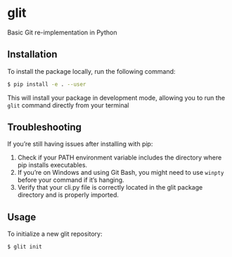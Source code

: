 # glit

Basic Git re-implementation in Python

## Installation

To install the package locally, run the following command:

```bash
$ pip install -e . --user
```

This will install your package in development mode, allowing you to run the `glit` command directly from your terminal

## Troubleshooting

If you’re still having issues after installing with pip:

1. Check if your PATH environment variable includes the directory where pip installs executables.
2. If you’re on Windows and using Git Bash, you might need to use `winpty` before your command if it’s hanging.
3. Verify that your cli.py file is correctly located in the glit package directory and is properly imported.

## Usage

To initialize a new glit repository:

```bash
$ glit init
```
